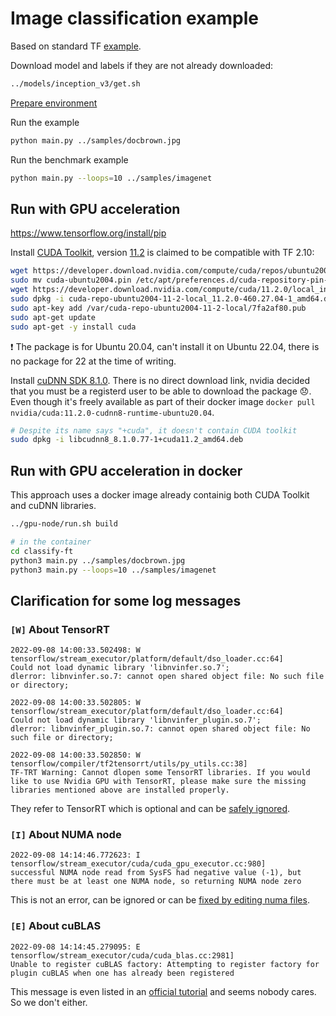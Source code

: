 # Image classification example

Based on standard TF [example](https://github.com/tensorflow/tensorflow/blob/master/tensorflow/examples/label_image/label_image.py).

Download model and labels if they are not already downloaded:

```bash
../models/inception_v3/get.sh
```

[Prepare environment](../README.md#prepare-python-3-8)

Run the example

```bash
python main.py ../samples/docbrown.jpg
```

Run the benchmark example

```bash
python main.py --loops=10 ../samples/imagenet
```

## Run with GPU acceleration

https://www.tensorflow.org/install/pip

Install [CUDA Toolkit](https://developer.nvidia.com/cuda-toolkit-archive), version [11.2](https://developer.nvidia.com/cuda-11.2.0-download-archive?target_os=Linux&target_arch=x86_64&target_distro=Ubuntu&target_version=2004&target_type=deblocal) is claimed to be compatible with TF 2.10:

```bash
wget https://developer.download.nvidia.com/compute/cuda/repos/ubuntu2004/x86_64/cuda-ubuntu2004.pin
sudo mv cuda-ubuntu2004.pin /etc/apt/preferences.d/cuda-repository-pin-600
wget https://developer.download.nvidia.com/compute/cuda/11.2.0/local_installers/cuda-repo-ubuntu2004-11-2-local_11.2.0-460.27.04-1_amd64.deb
sudo dpkg -i cuda-repo-ubuntu2004-11-2-local_11.2.0-460.27.04-1_amd64.deb
sudo apt-key add /var/cuda-repo-ubuntu2004-11-2-local/7fa2af80.pub
sudo apt-get update
sudo apt-get -y install cuda
```

:exclamation: The package is for Ubuntu 20.04, can't install it on Ubuntu 22.04, there is no package for 22 at the time of writing.

Install [cuDNN SDK 8.1.0](https://developer.nvidia.com/cudnn). There is no direct download link, nvidia decided that you must be a registerd user to be able to download the package :disappointed:. Even though it's freely available as part of their docker image `docker pull nvidia/cuda:11.2.0-cudnn8-runtime-ubuntu20.04`.

```bash
# Despite its name says "+cuda", it doesn't contain CUDA toolkit
sudo dpkg -i libcudnn8_8.1.0.77-1+cuda11.2_amd64.deb
```

## Run with GPU acceleration in docker

This approach uses a docker image already containig both CUDA Toolkit and cuDNN libraries.

```bash
../gpu-node/run.sh build

# in the container
cd classify-ft
python3 main.py ../samples/docbrown.jpg
python3 main.py --loops=10 ../samples/imagenet
```

## Clarification for some log messages

### `[W]` About TensorRT

```log
2022-09-08 14:00:33.502498: W tensorflow/stream_executor/platform/default/dso_loader.cc:64]
Could not load dynamic library 'libnvinfer.so.7';
dlerror: libnvinfer.so.7: cannot open shared object file: No such file or directory;

2022-09-08 14:00:33.502805: W tensorflow/stream_executor/platform/default/dso_loader.cc:64]
Could not load dynamic library 'libnvinfer_plugin.so.7';
dlerror: libnvinfer_plugin.so.7: cannot open shared object file: No such file or directory;

2022-09-08 14:00:33.502850: W tensorflow/compiler/tf2tensorrt/utils/py_utils.cc:38]
TF-TRT Warning: Cannot dlopen some TensorRT libraries. If you would like to use Nvidia GPU with TensorRT, please make sure the missing libraries mentioned above are installed properly.
```

They refer to TensorRT which is optional and can be [safely ignored](https://stackoverflow.com/questions/60368298/could-not-load-dynamic-library-libnvinfer-so-6).

### `[I]` About NUMA node

```log
2022-09-08 14:14:46.772623: I tensorflow/stream_executor/cuda/cuda_gpu_executor.cc:980]
successful NUMA node read from SysFS had negative value (-1), but there must be at least one NUMA node, so returning NUMA node zero
```

This is not an error, can be ignored or can be [fixed by editing numa files](https://stackoverflow.com/questions/44232898/memoryerror-in-tensorflow-and-successful-numa-node-read-from-sysfs-had-negativ).

### `[E]` About cuBLAS

```log
2022-09-08 14:14:45.279095: E tensorflow/stream_executor/cuda/cuda_blas.cc:2981]
Unable to register cuBLAS factory: Attempting to register factory for plugin cuBLAS when one has already been registered
```

This message is even listed in an [official tutorial](https://www.tensorflow.org/tutorials/distribute/multi_worker_with_keras) and seems nobody cares. So we don't either.

